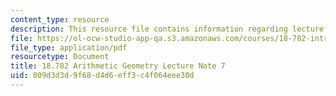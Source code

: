 ```yaml
---
content_type: resource
description: This resource file contains information regarding lecture note 7.
file: https://ol-ocw-studio-app-qa.s3.amazonaws.com/courses/18-782-introduction-to-arithmetic-geometry-fall-2013/809d3d3d9f68d4d6eff3c4f064eee30d_MIT18_782F13_lec7.pdf
file_type: application/pdf
resourcetype: Document
title: 18.782 Arithmetic Geometry Lecture Note 7
uid: 809d3d3d-9f68-d4d6-eff3-c4f064eee30d
---
```

